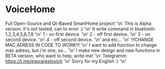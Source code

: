 # VoiceHome
Full Open-Source and Qt-Based SmartHome project! '\n'
This is Alpha version. It's not tested, can to error :) '\n'
It write command in bluetooth: 1,2,3,4,5,6,7,8 '\n'
1 - on first device. '\n'
2 - off first device. '\n'
3 - on second device. '\n'
4 - off second device. '\n'
and etc... '\n'
!!!CHANGE MAC ADRESS IN CODE TO WORK!!! '\n'
I want to add function to change mac adress, but i'm one, so... '\n'
I make new design and new functions in BETA version, who want to help, write me! '\n'
Telegramm: https://t.me/egorarestovich '\n'
Sorry for my English :) '\n'
